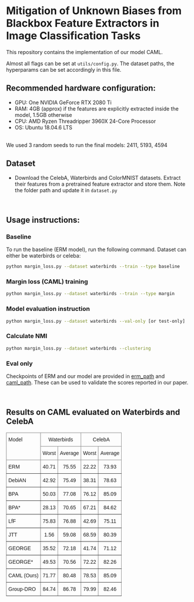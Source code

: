 # Mitigation of Unknown Biases from Blackbox Feature Extractors in Image Classification Tasks

This repository contains the implementation of our model CAML.

Almost all flags can be set at `utils/config.py`. The dataset paths, the hyperparams can be set accordingly in this 
file.

## Recommended hardware configuration: 
-   GPU: One NVIDIA GeForce RTX 2080 Ti
-   RAM: 4GB (approx) if the features are explicitly extracted inside the model, 1.5GB otherwise
-   CPU: AMD Ryzen Threadripper 3960X 24-Core Processor
-   OS: Ubuntu 18.04.6 LTS
	
</br>
We used 3 random seeds to run the final models: 2411, 5193, 4594

</br>

## Dataset

* Download the CelebA, Waterbirds and ColorMNIST datasets. Extract their features from a pretrained feature extractor and store them. Note the folder path and update it in `dataset.py`

</br>

## Usage instructions:

### Baseline
To run the baseline (ERM model), run the following command. Dataset can either be waterbirds or celeba:

```bash
python margin_loss.py --dataset waterbirds --train --type baseline 
```

### Margin loss (CAML) training
```bash
python margin_loss.py --dataset waterbirds --train --type margin
```

### Model evaluation instruction
```bash
python margin_loss.py --dataset waterbirds --val-only [or test-only]
```

### Calculate NMI
```bash
python margin_loss.py --dataset waterbirds --clustering
```

### Eval only
Checkpoints of ERM and our model are provided in [erm_path](./basemodel.pth) and [caml_path](./margin.pth). These can be used to validate the scores reported in our paper.

</br>

## Results on CAML evaluated on Waterbirds and CelebA

<style type="text/css">
.tg  {border-collapse:collapse;border-spacing:0;}
.tg td{border-color:black;border-style:solid;border-width:1px;font-family:Arial, sans-serif;font-size:14px;
  overflow:hidden;padding:10px 5px;word-break:normal;}
.tg th{border-color:black;border-style:solid;border-width:1px;font-family:Arial, sans-serif;font-size:14px;
  font-weight:normal;overflow:hidden;padding:10px 5px;word-break:normal;}
.tg .tg-c3ow{border-color:inherit;text-align:center;vertical-align:top}
.tg .tg-0pky{border-color:inherit;text-align:left;vertical-align:top}
</style>
<table class="tg">
<thead>
  <tr>
    <th class="tg-0pky" rowspan="2">Model</th>
    <th class="tg-c3ow" colspan="2">Waterbirds</th>
    <th class="tg-c3ow" colspan="2">CelebA</th>
  </tr>
  <tr>
    <th class="tg-c3ow">Worst</th>
    <th class="tg-c3ow">Average</th>
    <th class="tg-c3ow">Worst</th>
    <th class="tg-c3ow">Average</th>
  </tr>
</thead>
<tbody>
  <tr>
    <td class="tg-0pky">ERM</td>
    <td class="tg-c3ow">40.71</td>
    <td class="tg-c3ow">75.55</td>
    <td class="tg-c3ow">22.22</td>
    <td class="tg-c3ow">73.93</td>
  </tr>
  <tr>
    <td class="tg-0pky">DebiAN</td>
    <td class="tg-c3ow">42.92</td>
    <td class="tg-c3ow">75.49</td>
    <td class="tg-c3ow">38.31</td>
    <td class="tg-c3ow">78.63</td>
  </tr>
  <tr>
    <td class="tg-0pky">BPA</td>
    <td class="tg-c3ow">50.03</td>
    <td class="tg-c3ow">77.08</td>
    <td class="tg-c3ow">76.12</td>
    <td class="tg-c3ow">85.09</td>
  </tr>
  <tr>
    <td class="tg-0pky">BPA*</td>
    <td class="tg-c3ow">28.13</td>
    <td class="tg-c3ow">70.65</td>
    <td class="tg-c3ow">67.21</td>
    <td class="tg-c3ow">84.62</td>
  </tr>
  <tr>
    <td class="tg-0pky">LfF</td>
    <td class="tg-c3ow">75.83</td>
    <td class="tg-c3ow">76.88</td>
    <td class="tg-c3ow">42.69</td>
    <td class="tg-c3ow">75.11</td>
  </tr>
  <tr>
    <td class="tg-0pky">JTT</td>
    <td class="tg-c3ow">1.56</td>
    <td class="tg-c3ow">59.08</td>
    <td class="tg-c3ow">68.59</td>
    <td class="tg-c3ow">80.39</td>
  </tr>
  <tr>
    <td class="tg-0pky">GEORGE</td>
    <td class="tg-c3ow">35.52</td>
    <td class="tg-c3ow">72.18</td>
    <td class="tg-c3ow">41.74</td>
    <td class="tg-c3ow">71.12</td>
  </tr>
  <tr>
    <td class="tg-0pky">GEORGE*</td>
    <td class="tg-c3ow">49.53</td>
    <td class="tg-c3ow">70.56</td>
    <td class="tg-c3ow">72.22</td>
    <td class="tg-c3ow">82.26</td>
  </tr>
  <tr>
    <td class="tg-0pky">CAML (Ours)</td>
    <td class="tg-c3ow">71.77</td>
    <td class="tg-c3ow">80.48</td>
    <td class="tg-c3ow">78.53</td>
    <td class="tg-c3ow">85.09</td>
  </tr>
  <tr>
    <td class="tg-0pky">Group-DRO</td>
    <td class="tg-c3ow">84.74</td>
    <td class="tg-c3ow">86.78</td>
    <td class="tg-c3ow">79.99</td>
    <td class="tg-c3ow">82.46</td>
  </tr>
</tbody>
</table>